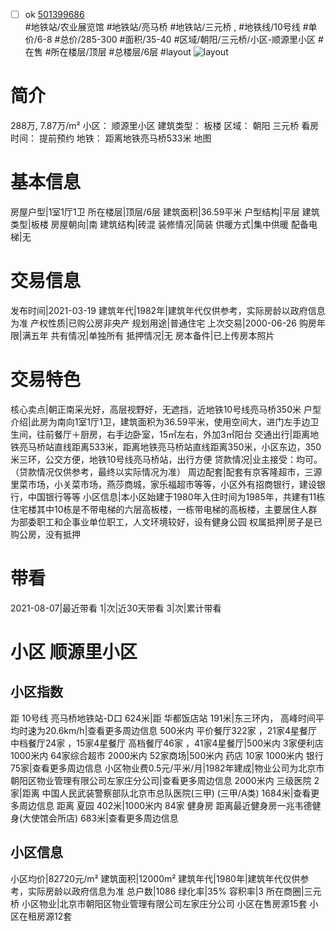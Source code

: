 - [ ] ok [501399686](https://bj.5i5j.com/ershoufang/501399686.html)  
 #地铁站/农业展览馆 #地铁站/亮马桥 #地铁站/三元桥 ,  #地铁线/10号线
#单价/6-8 #总价/285-300 #面积/35-40   #区域/朝阳/三元桥/小区-顺源里小区 #在售 #所在楼层/顶层 #总楼层/6层 #layout 
![layout](http://image2a.5i5j.com/bdir/layout/5d7761204e914c618d9a63edfa4d45aa.jpg_P5.jpg) 
# 简介 
 288万,  7.87万/m² 
小区： 顺源里小区
建筑类型： 板楼
区域： 朝阳 三元桥
看房时间： 提前预约
地铁： 距离地铁亮马桥533米 地图
# 基本信息 
 房屋户型|1室1厅1卫
所在楼层|顶层/6层
建筑面积|36.59平米
户型结构|平层
建筑类型|板楼
房屋朝向|南
建筑结构|砖混
装修情况|简装
供暖方式|集中供暖
配备电梯|无
# 交易信息 
 发布时间|2021-03-19
建筑年代|1982年|建筑年代仅供参考，实际房龄以政府信息为准
产权性质|已购公房非央产
规划用途|普通住宅
上次交易|2000-06-26
购房年限|满五年
共有情况|单独所有
抵押情况|无
房本备件|已上传房本照片
# 交易特色 
 核心卖点|朝正南采光好，高层视野好，无遮挡，近地铁10号线亮马桥350米
户型介绍|此房为南向1室1厅1卫，建筑面积为36.59平米，使用空间大，进门左手边卫生间，往前餐厅＋厨房，右手边卧室，15㎡左右，外加3㎡阳台
交通出行|距离地铁亮马桥站直线距离533米，距离地铁亮马桥站直线距离350米，小区东边，350米三环，公交方便，地铁10号线亮马桥站，出行方便
贷款情况|业主接受：均可。（贷款情况仅供参考，最终以实际情况为准）
周边配套|配套有京客隆超市，三源里菜市场，小关菜市场，燕莎商城，家乐福超市等等，小区外有招商银行，建设银行，中国银行等等
小区信息|本小区始建于1980年入住时间为1985年，共建有11栋住宅楼其中10栋是不带电梯的六层高板楼，一栋带电梯的高板楼，主要居住人群为部委职工和企事业单位职工，人文环境较好，设有健身公园
权属抵押|房子是已购公房，没有抵押
# 带看 
 2021-08-07|最近带看	 1|次|近30天带看	 3|次|累计带看
# 小区 顺源里小区
## 小区指数 
 距 10号线 亮马桥地铁站-D口 624米|距 华都饭店站 191米|东三环内， 高峰时间平均时速为20.6km/h|查看更多周边信息
500米内 平价餐厅322家 ，21家4星餐厅
中档餐厅24家 ，15家4星餐厅
高档餐厅46家 ，41家4星餐厅|500米内 3家便利店
1000米内 64家综合超市
2000米内 52家商场|500米内 药店 10家
1000米内 银行 75家|查看更多周边信息
小区物业费0.5元/平米/月|1982年建成|物业公司为北京市朝阳区物业管理有限公司左家庄分公司|查看更多周边信息
2000米内 三级医院 2家|距离 中国人民武装警察部队北京市总队医院(三甲) (三甲/A类) 1684米|查看更多周边信息
距离 夏园 402米|1000米内 84家 健身房
距离最近健身房一兆韦德健身(大使馆会所店) 683米|查看更多周边信息
## 小区信息 
 小区均价|82720元/m²
建筑面积|12000m²
建筑年代|1980年|建筑年代仅供参考，实际房龄以政府信息为准
总户数|1086
绿化率|35%
容积率|3
所在商圈|三元桥
小区物业|北京市朝阳区物业管理有限公司左家庄分公司
小区在售房源15套
小区在租房源12套
